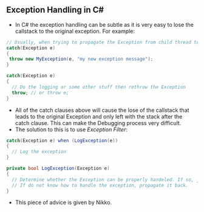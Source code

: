 ## Exception Handling in C#
* In C# the exception handling can be subtle as it is very easy to lose the callstack to the original exception. For example:
```cs
// Usually, when trying to propagate the Exception from child thread to the main threa, people need to rethrow the Exception.
catch(Exception e)
{
 throw new MyException(e, "my new exception message");
}

catch(Exception e)
{
  // Do the logging or some other stuff then rethrow the Exception
  throw; // or throw e;
}
```
* All of the catch clauses above will cause the lose of the callstack that leads to the original Exception and only left with the stack after the catch clause. This can make the Debugging process very difficult.
* The solution to this is to use *Exception Filter*:
```cs
catch(Exception e) when (LogException(e))
{
  // Log the exception
}

private bool LogException(Exception e)
{
  // Determine whether the Exception can be properly handeled. If so, just return true and log it in the catch clause.
  // If do not know how to handle the exception, propagate it back.
}
```
* This piece of advice is given by Nikko.
